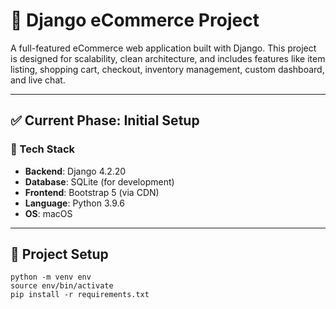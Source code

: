 # 🛒 Django eCommerce Project

A full-featured eCommerce web application built with Django. This project is designed for scalability, clean architecture, and includes features like item listing, shopping cart, checkout, inventory management, custom dashboard, and live chat.

---

## ✅ Current Phase: Initial Setup

### 🔧 Tech Stack
- **Backend**: Django 4.2.20
- **Database**: SQLite (for development)
- **Frontend**: Bootstrap 5 (via CDN)
- **Language**: Python 3.9.6
- **OS**: macOS

---

## 📁 Project Setup
``` 
python -m venv env
source env/bin/activate
pip install -r requirements.txt
```
